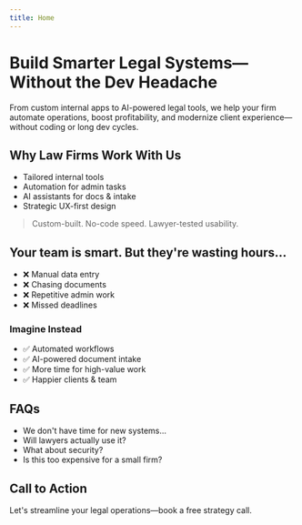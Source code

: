 ```yaml
---
title: Home
---
```


# Build Smarter Legal Systems—Without the Dev Headache
From custom internal apps to AI-powered legal tools, we help your firm automate operations, boost profitability, and modernize client experience—without coding or long dev cycles.

## Why Law Firms Work With Us
- Tailored internal tools
- Automation for admin tasks
- AI assistants for docs & intake
- Strategic UX-first design

> Custom-built. No-code speed. Lawyer-tested usability.

## Your team is smart. But they're wasting hours...
- ❌ Manual data entry
- ❌ Chasing documents
- ❌ Repetitive admin work
- ❌ Missed deadlines

### Imagine Instead
- ✅ Automated workflows
- ✅ AI-powered document intake
- ✅ More time for high-value work
- ✅ Happier clients & team

## FAQs
- We don't have time for new systems...
- Will lawyers actually use it?
- What about security?
- Is this too expensive for a small firm?

## Call to Action
Let's streamline your legal operations—book a free strategy call. 
